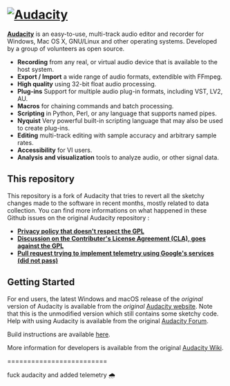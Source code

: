 [![Audacity](https://forum.audacityteam.org/styles/prosilver/theme/images/Audacity-logo_75px_trans_forum.png)](https://www.audacityteam.org) 
=========================

[**Audacity**](https://www.audacityteam.org) is an easy-to-use, multi-track audio editor and recorder for Windows, Mac OS X, GNU/Linux and other operating systems. Developed by a group of volunteers as open source.

- **Recording** from any real, or virtual audio device that is available to the host system.
- **Export / Import** a wide range of audio formats, extendible with FFmpeg.
- **High quality** using 32-bit float audio processing.
- **Plug-ins** Support for multiple audio plug-in formats, including VST, LV2, AU.
- **Macros** for chaining commands and batch processing.
- **Scripting** in Python, Perl, or any language that supports named pipes.
- **Nyquist** Very powerful built-in scripting language that may also be used to create plug-ins.
- **Editing** multi-track editing with sample accuracy and arbitrary sample rates.
- **Accessibility** for VI users.
- **Analysis and visualization** tools to analyze audio, or other signal data.

## This repository

This repository is a fork of Audacity that tries to revert all the sketchy changes made to the software in recent months, mostly related to data collection. You can find more informations on what happened in these Github issues on the original Audacity repository :

- [**Privacy policy that doesn't respect the GPL**](https://github.com/audacity/audacity/issues/1213)
- [**Discussion on the Contributer's License Agreement (CLA), goes against the GPL**](https://github.com/audacity/audacity/discussions/932)
- [**Pull request trying to implement telemetry using Google's services (did not pass)**](https://github.com/audacity/audacity/pull/835)

## Getting Started

For end users, the latest Windows and macOS release of the *original* version of Audacity is available from the *original* [Audacity website](https://www.audacityteam.org/download/). Note that this is the unmodified version which still contains some sketchy code.
Help with using Audacity is available from the original [Audacity Forum](https://forum.audacityteam.org/).

Build instructions are available [here](BUILDING.md).

More information for developers is available from the original [Audacity Wiki](https://wiki.audacityteam.org/wiki/For_Developers).


=========================

fuck audacity and added telemetry 🌧️
